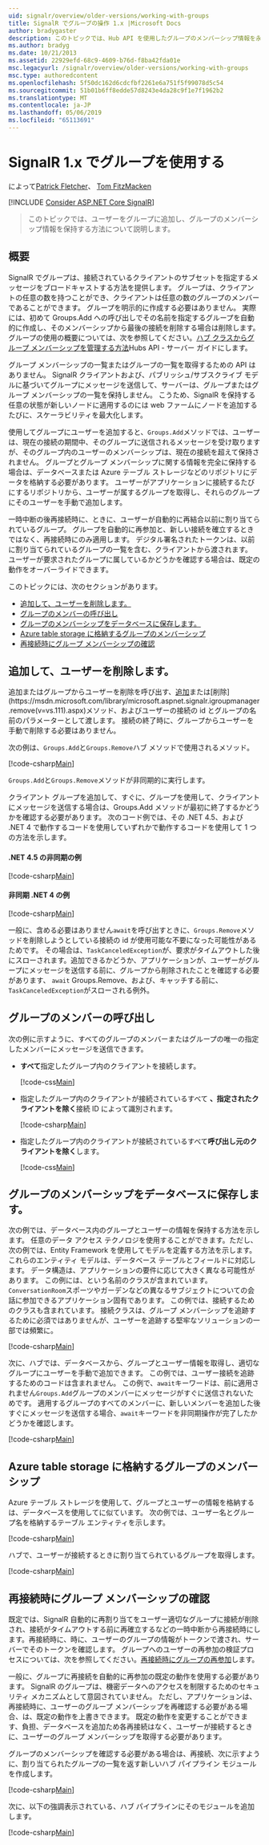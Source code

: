 ```yaml
---
uid: signalr/overview/older-versions/working-with-groups
title: SignalR でグループの操作 1.x |Microsoft Docs
author: bradygaster
description: このトピックでは、Hub API を使用したグループのメンバーシップ情報を永続化する方法について説明します。
ms.author: bradyg
ms.date: 10/21/2013
ms.assetid: 22929efd-68c9-4609-b76d-f8ba42fda01e
msc.legacyurl: /signalr/overview/older-versions/working-with-groups
msc.type: authoredcontent
ms.openlocfilehash: 5f50dc162d6cdcfbf2261e6a751f5f99078d5c54
ms.sourcegitcommit: 51b01b6ff8edde57d8243e4da28c9f1e7f1962b2
ms.translationtype: MT
ms.contentlocale: ja-JP
ms.lasthandoff: 05/06/2019
ms.locfileid: "65113691"
---
```

# <a name="working-with-groups-in-signalr-1x"></a>SignalR 1.x でグループを使用する

によって[Patrick Fletcher](https://github.com/pfletcher)、 [Tom FitzMacken](https://github.com/tfitzmac)

[!INCLUDE [Consider ASP.NET Core SignalR](~/includes/signalr/signalr-version-disambiguation.md)]

> このトピックでは、ユーザーをグループに追加し、グループのメンバーシップ情報を保持する方法について説明します。

## <a name="overview"></a>概要

SignalR でグループは、接続されているクライアントのサブセットを指定するメッセージをブロードキャストする方法を提供します。 グループは、クライアントの任意の数を持つことができ、クライアントは任意の数のグループのメンバーであることができます。 グループを明示的に作成する必要はありません。 実際には、初めて Groups.Add への呼び出しでその名前を指定するグループを自動的に作成し、そのメンバーシップから最後の接続を削除する場合は削除します。 グループの使用の概要については、次を参照してください。[ハブ クラスからグループ メンバーシップを管理する方法](index.md)Hubs API - サーバー ガイドにします。

グループ メンバーシップの一覧またはグループの一覧を取得するための API はありません。 SignalR クライアントおよび、パブリッシュ/サブスクライブ モデルに基づいてグループにメッセージを送信して、サーバーは、グループまたはグループ メンバーシップの一覧を保持しません。 こうため、SignalR を保持する任意の状態が新しいノードに適用するのには web ファームにノードを追加するたびに、スケーラビリティを最大化します。

使用してグループにユーザーを追加すると、`Groups.Add`メソッドでは、ユーザーは、現在の接続の期間中、そのグループに送信されるメッセージを受け取りますが、そのグループ内のユーザーのメンバーシップは、現在の接続を超えて保持されません。 グループとグループ メンバーシップに関する情報を完全に保持する場合は、データベースまたは Azure テーブル ストレージなどのリポジトリにデータを格納する必要があります。 ユーザーがアプリケーションに接続するたびにするリポジトリから、ユーザーが属するグループを取得し、それらのグループにそのユーザーを手動で追加します。

一時中断の後再接続時に、ときに、ユーザーが自動的に再結合以前に割り当てられているグループ。 グループを自動的に再参加と、新しい接続を確立するときではなく、再接続時にのみ適用します。 デジタル署名されたトークンは、以前に割り当てられているグループの一覧を含む、クライアントから渡されます。 ユーザーが要求されたグループに属しているかどうかを確認する場合は、既定の動作をオーバーライドできます。

このトピックには、次のセクションがあります。

- [追加して、ユーザーを削除します。](#add)
- [グループのメンバーの呼び出し](#call)
- [グループのメンバーシップをデータベースに保存します。](#storedatabase)
- [Azure table storage に格納するグループのメンバーシップ](#storeazuretable)
- [再接続時にグループ メンバーシップの確認](#verify)

<a id="add"></a>

## <a name="adding-and-removing-users"></a>追加して、ユーザーを削除します。

追加またはグループからユーザーを削除を呼び出す、[追加](https://msdn.microsoft.com/library/microsoft.aspnet.signalr.igroupmanager.add(v=vs.111).aspx)または[削除](https://msdn.microsoft.com/library/microsoft.aspnet.signalr.igroupmanager.remove(v=vs.111).aspx)メソッド、およびユーザーの接続の id とグループの名前のパラメーターとして渡します。 接続の終了時に、グループからユーザーを手動で削除する必要はありません。

次の例は、`Groups.Add`と`Groups.Remove`ハブ メソッドで使用されるメソッド。

[!code-csharp[Main](working-with-groups/samples/sample1.cs?highlight=5,10)]

`Groups.Add`と`Groups.Remove`メソッドが非同期的に実行します。

クライアント グループを追加して、すぐに、グループを使用して、クライアントにメッセージを送信する場合は、Groups.Add メソッドが最初に終了するかどうかを確認する必要があります。 次のコード例では、その .NET 4.5、および .NET 4 で動作するコードを使用していずれかで動作するコードを使用して 1 つの方法を示します。

#### <a name="asynchronous-net-45-example"></a>.NET 4.5 の非同期の例

[!code-csharp[Main](working-with-groups/samples/sample2.cs?highlight=1,3)]

#### <a name="asynchronous-net-4-example"></a>非同期 .NET 4 の例

[!code-csharp[Main](working-with-groups/samples/sample3.cs?highlight=3-4)]

一般に、含める必要はありません`await`を呼び出すときに、`Groups.Remove`メソッドを削除しようとしている接続の id が使用可能な不要になった可能性があるためです。 その場合は、`TaskCanceledException`が、要求がタイムアウトした後にスローされます。追加できるかどうか、アプリケーションが、ユーザーがグループにメッセージを送信する前に、グループから削除されたことを確認する必要があります、 `await` Groups.Remove、および、キャッチする前に、`TaskCanceledException`がスローされる例外。

<a id="call"></a>

## <a name="calling-members-of-a-group"></a>グループのメンバーの呼び出し

次の例に示すように、すべてのグループのメンバーまたはグループの唯一の指定したメンバーにメッセージを送信できます。

- **すべて**指定したグループ内のクライアントを接続します。 

    [!code-css[Main](working-with-groups/samples/sample4.css)]
- 指定したグループ内のクライアントが接続されているすべて **、指定されたクライアントを除く**接続 ID によって識別されます。 

    [!code-csharp[Main](working-with-groups/samples/sample5.cs)]
- 指定したグループ内のクライアントが接続されているすべて**呼び出し元のクライアントを除く**します。 

    [!code-css[Main](working-with-groups/samples/sample6.css)]

<a id="storedatabase"></a>

## <a name="storing-group-membership-in-a-database"></a>グループのメンバーシップをデータベースに保存します。

次の例では、データベース内のグループとユーザーの情報を保持する方法を示します。 任意のデータ アクセス テクノロジを使用することができます。ただし、次の例では、Entity Framework を使用してモデルを定義する方法を示します。 これらのエンティティ モデルは、データベース テーブルとフィールドに対応します。 データ構造は、アプリケーションの要件に応じて大きく異なる可能性があります。 この例には、という名前のクラスが含まれています。`ConversationRoom`スポーツやガーデンなどの異なるサブジェクトについての会話に参加できるアプリケーション固有であります。 この例では、接続するためのクラスも含まれています。 接続クラスは、グループ メンバーシップを追跡するために必須ではありませんが、ユーザーを追跡する堅牢なソリューションの一部では頻繁に。

[!code-csharp[Main](working-with-groups/samples/sample7.cs)]

次に、ハブでは、データベースから、グループとユーザー情報を取得し、適切なグループにユーザーを手動で追加できます。 この例では、ユーザー接続を追跡するためのコードは含まれません。 この例で、`await`キーワードは、前に適用されません`Groups.Add`グループのメンバーにメッセージがすぐに送信されないためです。 適用するグループのすべてのメンバーに、新しいメンバーを追加した後すぐにメッセージを送信する場合、`await`キーワードを非同期操作が完了したかどうかを確認します。

[!code-csharp[Main](working-with-groups/samples/sample8.cs)]

<a id="storeazuretable"></a>

## <a name="storing-group-membership-in-azure-table-storage"></a>Azure table storage に格納するグループのメンバーシップ

Azure テーブル ストレージを使用して、グループとユーザーの情報を格納するは、データベースを使用してに似ています。 次の例では、ユーザー名とグループ名を格納するテーブル エンティティを示します。

[!code-csharp[Main](working-with-groups/samples/sample9.cs)]

ハブで、ユーザーが接続するときに割り当てられているグループを取得します。

[!code-csharp[Main](working-with-groups/samples/sample10.cs)]

<a id="verify"></a>

## <a name="verifying-group-membership-when-reconnecting"></a>再接続時にグループ メンバーシップの確認

既定では、SignalR 自動的に再割り当てをユーザー適切なグループに接続が削除され、接続がタイムアウトする前に再確立するなどの一時中断から再接続時にします。再接続時に、時に、ユーザーのグループの情報がトークンで渡され、サーバーでそのトークンを確認します。 グループへのユーザーの再参加の検証プロセスについては、次を参照してください。[再接続時にグループの再参加](index.md)します。

一般に、グループに再接続を自動的に再参加の既定の動作を使用する必要があります。 SignalR のグループは、機密データへのアクセスを制限するためのセキュリティ メカニズムとして意図されていません。 ただし、アプリケーションは、再接続時に、ユーザーのグループ メンバーシップを再確認する必要がある場合、は、既定の動作を上書きできます。 既定の動作を変更することができます、負担、データベースを追加ため各再接続はなく、ユーザーが接続するときに、ユーザーのグループ メンバーシップを取得する必要があります。

グループのメンバーシップを確認する必要がある場合は、再接続、次に示すように、割り当てられたグループの一覧を返す新しいハブ パイプライン モジュールを作成します。

[!code-csharp[Main](working-with-groups/samples/sample11.cs)]

次に、以下の強調表示されている、ハブ パイプラインにそのモジュールを追加します。

[!code-csharp[Main](working-with-groups/samples/sample12.cs?highlight=10)]
